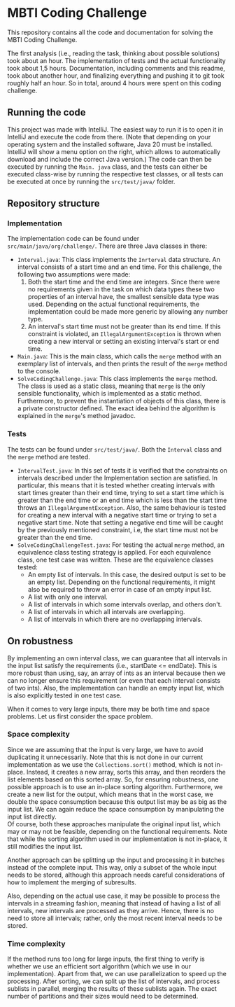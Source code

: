 # MBTI Coding Challenge

This repository contains all the code and documentation for solving the MBTI Coding Challenge.

The first analysis (i.e., reading the task, thinking about possible solutions) took about an 
hour. The implementation of tests and the actual functionality took about 1,5 hours. 
Documentation, including comments and this readme, took about another hour, and finalizing 
everything and pushing it to git took roughly half an hour. So in total, around 4 hours were 
spent on this coding challenge.

## Running the code

This project was made with IntelliJ. The easiest way to run it is to open it in IntelliJ and execute
the code from there. (Note that depending on your operating system and the installed software, Java
20 must be installed. IntelliJ will show a menu option on the right, which allows to automatically
download and include the correct Java version.) The code can then be executed by running the 
`Main. java` class, and the tests can either be executed class-wise by running the respective 
test classes, or all tests can be executed at once by running the `src/test/java/` folder.

## Repository structure

### Implementation

The implementation code can be found under `src/main/java/org/challenge/`. There are three Java
classes in there:

- `Interval.java`: This class implements the `Inrterval` data structure. An interval consists of a
  start time and an end time. For this challenge, the following two assumptions were made:
    1. Both the start time and the end time are integers. Since there were no requirements given in
       the task on which data types these two properties of an interval have, the smallest sensible
       data type was used. Depending on the actual functional requirements, the implementation could
       be made more generic by allowing any number type.
    2. An interval's start time must not be greater than its end time. If this constraint is
       violated, an `IllegalArgumentException` is thrown when creating a new interval or setting an
       existing interval's start or end time.
- `Main.java`: This is the main class, which calls the `merge` method with an exemplary list of
  intervals, and then prints the result of the `merge`
  method to the console.
- `SolveCodingChallenge.java`: This class implements the `merge` method. The class is used as a
  static class, meaning that `merge` is the only sensible functionality, which is implemented as a
  static method. Furthermore, to prevent the instantiation of objects of this class, there is a
  private constructor defined. The exact idea behind the algorithm is explained in the `merge`'s
  method javadoc.

### Tests

The tests can be found under `src/test/java/`. Both the `Interval` class and the `merge` method are
tested.

- `IntervalTest.java`: In this set of tests it is verified that the constraints on intervals
  described under the Implementation section are satisfied. In particular, this means that it is
  tested whether creating intervals with start times greater than their end time, trying to set a
  start time which is greater than the end time or an end time which is less than the start time
  throws an
  `IllegalArgumentException`. Also, the same behaviour is tested for creating a new interval with a
  negative start time or trying to set a negative start time. Note that setting a negative end time
  will be caught by the previously mentioned constraint, i.e, the start time must not be greater
  than the end time.
- `SolveCodingChallengeTest.java`: For testing the actual `merge` method, an equivalence class
  testing strategy is applied. For each equivalence class, one test case was written. These are the
  equivalence classes tested:
    - An empty list of intervals. In this case, the desired output is set to be an empty list.
      Depending on the functional requirements, it might also be required to throw an error in case
      of an empty input list.
    - A list with only one interval.
    - A list of intervals in which some intervals overlap, and others don't.
    - A list of intervals in which all intervals are overlapping.
    - A list of intervals in which there are no overlapping intervals.

## On robustness

By implementing an own interval class, we can guarantee that all intervals in the input list 
satisfy the requirements (i.e., startDate <= endDate). This is more robust than using, say, an 
array of ints as an interval because then we can no longer ensure this requirement (or even that 
each interval consists of two ints). Also, the implementation can handle an empty input list, 
which is also explicitly tested in one test case. 

When it comes to very large inputs, there may be both time and space problems. Let us first 
consider the space problem.

### Space complexity

Since we are assuming that the input is very large, we have to avoid duplicating it 
unnecessarily. Note that this is not done in our current implementation as we use the 
`Collections.sort()` method, which is not in-place. Instead, it creates a new array, sorts this 
array, and then reorders the list elements based on this sorted array. So, for ensuring 
robustness, one possible approach is to use an in-place sorting algorithm. Furthermore, we 
create a new list for the output, which means that in the worst case, we double the space 
consumption because this output list may be as big as the input list. We can again reduce the 
space consumption by manipulating the input list directly.<br> Of course, both these approaches 
manipulate the original input list, which may or may not be feasible, depending on the 
functional requirements. Note that while the sorting algorithm used in our implementation is not 
in-place, it still modifies the input list.

Another approach can be splitting up the input and processing it in batches instead of the 
complete input. This way, only a subset of the whole input needs to be stored, although this 
approach needs careful considerations of how to implement the merging of subresults. 

Also, depending 
on the actual use case, it may be possible to process the intervals in a streaming fashion, 
meaning that instead of having a list of all intervals, new intervals are processed as they 
arrive. Hence, there is no need to store all intervals; rather, only the most recent interval needs 
to be stored.

### Time complexity

If the method runs too long for large inputs, the first thing to verify is whether we use an 
efficient sort algorithm (which we use in our implementation). Apart from that, we can use 
parallelization to speed up the processing. After sorting, we can split up the list of intervals,
and process sublists in parallel, merging the results of these sublists again. The exact number 
of partitions and their sizes would need to be determined.

